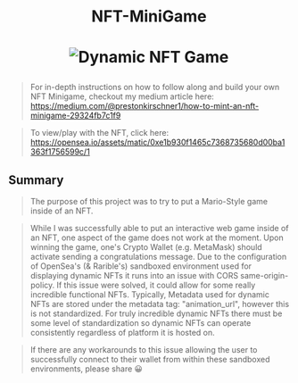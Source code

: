 # <p align='center'> NFT-MiniGame </p>
# <p align='center'> ![Dynamic NFT Game](https://media.giphy.com/media/Kf7cW0rDnKGGJZ9GzQ/giphy.gif) </p>

> For in-depth instructions on how to follow along and build your own NFT Minigame, checkout my medium article here: https://medium.com/@prestonkirschner1/how-to-mint-an-nft-minigame-29324fb7c1f9

> To view/play with the NFT, click here: https://opensea.io/assets/matic/0xe1b930f1465c7368735680d00ba1363f1756599c/1

## Summary

> The purpose of this project was to try to put a Mario-Style game inside of an NFT.

> While I was successfully able to put an interactive web game inside of an NFT, one aspect of the game does not work at the moment. 
> Upon winning the game, one's Crypto Wallet (e.g. MetaMask) should activate sending a congratulations message. Due to the configuration of OpenSea's (& Rarible's) sandboxed environment used for displaying dynamic NFTs it runs into an issue with CORS same-origin-policy. If this issue were solved, it could allow for some really incredible functional NFTs. Typically, Metadata used for dynamic NFTs are stored under the metadata tag: "animation_url", however this is not standardized. For truly incredible dynamic NFTs there must be some level of standardization so dynamic NFTs can operate consistently regardless of platform it is hosted on.

> If there are any workarounds to this issue allowing the user to successfully connect to their wallet from within these sandboxed environments, please share 😀

